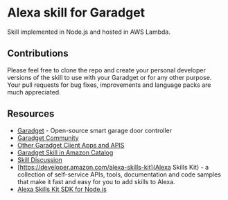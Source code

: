 # Alexa skill for Garadget
Skill implemented in Node.js and hosted in AWS Lambda.

## Contributions
Please feel free to clone the repo and create your personal developer versions of the skill to use with your Garadget or for any other purpose.
Your pull requests for bug fixes, improvements and language packs are much appreciated.

## Resources
- [Garadget](https://www.garadget.com) - Open-source smart garage door controller
- [Garadget Community](http://community.garadget.com/)
- [Other Garadget Client Apps and APIS](http://community.garadget.com/t/client-apps-and-home-automation-plugins)
- [Garadget Skill in Amazon Catalog](https://www.amazon.com/dp/B06XJ14BJ9/)
- [Skill Discussion](http://community.garadget.com/t/garadget-skill-for-amazon-echo-alexa)
- [https://developer.amazon.com/alexa-skills-kit](Alexa Skills Kit) - a collection of self-service APIs, tools, documentation and code samples that make it fast and easy for you to add skills to Alexa.
- [Alexa Skills Kit SDK for Node.js](https://github.com/alexa/alexa-skills-kit-sdk-for-nodejs)

